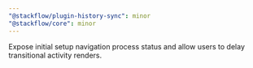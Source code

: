 ```yaml
---
"@stackflow/plugin-history-sync": minor
"@stackflow/core": minor
---
```


Expose initial setup navigation process status and allow users to delay transitional activity renders.
